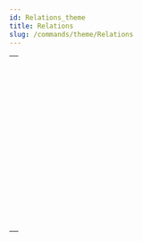 ```yaml
---
id: Relations_theme
title: Relations
slug: /commands/theme/Relations
---
```



||
|---|
|[<!-- INCLUDE #_command_.CREATE RELATED ONE.Syntax -->](../../commands-legacy/create-related-one.md)<br/>|
|[<!-- INCLUDE #_command_.GET AUTOMATIC RELATIONS.Syntax -->](../../commands-legacy/get-automatic-relations.md)<br/>|
|[<!-- INCLUDE #_command_.GET FIELD RELATION.Syntax -->](../../commands-legacy/get-field-relation.md)<br/>|
|[<!-- INCLUDE #_command_.OLD RELATED MANY.Syntax -->](../../commands-legacy/old-related-many.md)<br/>|
|[<!-- INCLUDE #_command_.OLD RELATED ONE.Syntax -->](../../commands-legacy/old-related-one.md)<br/>|
|[<!-- INCLUDE #_command_.RELATE MANY.Syntax -->](../../commands-legacy/relate-many.md)<br/>|
|[<!-- INCLUDE #_command_.RELATE MANY SELECTION.Syntax -->](../../commands-legacy/relate-many-selection.md)<br/>|
|[<!-- INCLUDE #_command_.RELATE ONE.Syntax -->](../../commands-legacy/relate-one.md)<br/>|
|[<!-- INCLUDE #_command_.RELATE ONE SELECTION.Syntax -->](../../commands-legacy/relate-one-selection.md)<br/>|
|[<!-- INCLUDE #_command_.SAVE RELATED ONE.Syntax -->](../../commands-legacy/save-related-one.md)<br/>|
|[<!-- INCLUDE #_command_.SET AUTOMATIC RELATIONS.Syntax -->](../../commands-legacy/set-automatic-relations.md)<br/>|
|[<!-- INCLUDE #_command_.SET FIELD RELATION.Syntax -->](../../commands-legacy/set-field-relation.md)<br/>|
